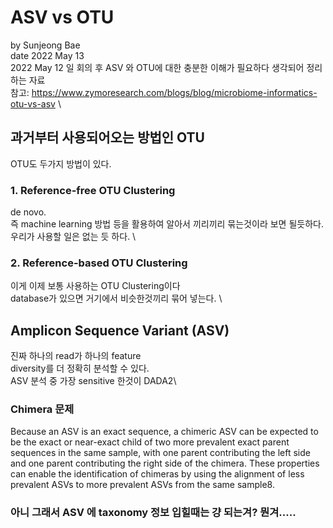 # ASV vs OTU

by Sunjeong Bae \
date 2022 May 13 \
2022 May 12 일 회의 후 ASV 와 OTU에 대한 충분한 이해가 필요하다 생각되어 정리하는 자료 \
참고: https://www.zymoresearch.com/blogs/blog/microbiome-informatics-otu-vs-asv \

## 과거부터 사용되어오는 방법인 OTU

OTU도 두가지 방법이 있다.

### 1. Reference-free OTU Clustering

de novo. \
즉 machine learning 방법 등을 활용하여 알아서 끼리끼리 묶는것이라 보면 될듯하다. \
우리가 사용할 일은 없는 듯 하다. \

### 2. Reference-based OTU Clustering

이게 이제 보통 사용하는 OTU Clustering이다 \
database가 있으면 거기에서 비슷한것끼리 묶어 넣는다. \

## Amplicon Sequence Variant (ASV)

진짜 하나의 read가 하나의 feature\
diversity를 더 정확히 분석할 수 있다.\
ASV 분석 중 가장 sensitive 한것이 DADA2\

### Chimera 문제
Because an ASV is an exact sequence, a chimeric ASV can be expected to be the exact or near-exact child of two more prevalent exact parent sequences in the same sample, with one parent contributing the left side and one parent contributing the right side of the chimera. These properties can enable the identification of chimeras by using the alignment of less prevalent ASVs to more prevalent ASVs from the same sample8.

### 아니 그래서 ASV 에 taxonomy 정보 입힐때는 걍 되는겨? 뭔겨.....
